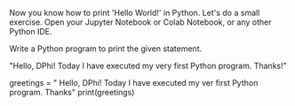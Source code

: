 <p>Now you know how to print 'Hello World!' in Python. Let's do a small exercise. Open your Jupyter Notebook or Colab Notebook, or any other Python IDE.</p>

<p>Write a Python program to print the given statement.</p>

<p>"Hello, DPhi! Today I have executed my very first Python program. Thanks!"</p>

greetings = " Hello, DPhi! Today I have executed my ver first Python program. Thanks"
print(greetings)
